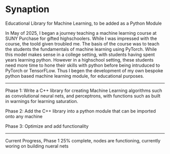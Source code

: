 # Synaption
Educational Library for Machine Learning, to be added as a Python Module

In May of 2025, I began a journey teaching a machine learning course at SUNY Purchase for gifted highschoolers. While I was impressed with the course, the toold given troubled me. 
The basis of the course was to teach the students the fundamentals of machine learning using PyTorch. While this model makes sense in a college setting, with students having spent years
learning python. However in a highschool setting, these students need more time to hone their skills with python before being intruduced to PyTorch or TensorFLow. Thus I begen the development 
of my own bespoke python based machine learning module, for educational purposes. 


_______________________________________________________________________________________________________________________________________________________________________________________


Phase 1: 
Write a C++ library for creating Machine Learning algorithms such as convolutional neural nets, and perceptrons, with functions such as built in warnings for learning saturation.

Phase 2:
Add the C++ library into a python module that can be imported onto any machine

Phase 3:
Optimize and add functionality

_______________________________________________________________________________________________________________________________________________________________________________________

Current Progress, Phase 1 25% complete, nodes are functioning, currently woring on building nueral nets


